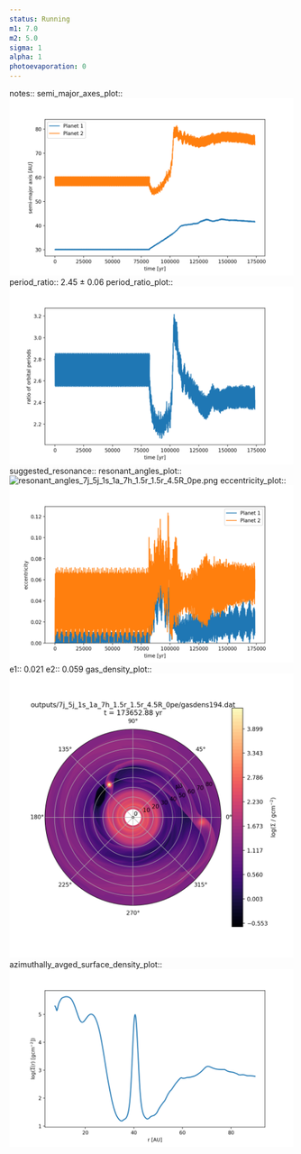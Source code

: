 ```yaml
---
status: Running
m1: 7.0
m2: 5.0
sigma: 1
alpha: 1
photoevaporation: 0
---
```


notes::
semi_major_axes_plot:: ![semi_major_axes_7j_5j_1s_1a_7h_1.5r_1.5r_4.5R_0pe.png](plots/semi_major_axes/semi_major_axes_7j_5j_1s_1a_7h_1.5r_1.5r_4.5R_0pe.png)
period_ratio:: 2.45 ± 0.06
period_ratio_plot:: ![period_ratio_7j_5j_1s_1a_7h_1.5r_1.5r_4.5R_0pe.png](plots/period_ratio/period_ratio_7j_5j_1s_1a_7h_1.5r_1.5r_4.5R_0pe.png)
suggested_resonance:: 
resonant_angles_plot:: ![resonant_angles_7j_5j_1s_1a_7h_1.5r_1.5r_4.5R_0pe.png](plots/resonant_angles/resonant_angles_7j_5j_1s_1a_7h_1.5r_1.5r_4.5R_0pe.png)
eccentricity_plot:: ![eccentricity_7j_5j_1s_1a_7h_1.5r_1.5r_4.5R_0pe.png](plots/eccentricity/eccentricity_7j_5j_1s_1a_7h_1.5r_1.5r_4.5R_0pe.png)
e1:: 0.021
e2:: 0.059
gas_density_plot:: ![gas_density_7j_5j_1s_1a_7h_1.5r_1.5r_4.5R_0pe.png](plots/gas_density/gas_density_7j_5j_1s_1a_7h_1.5r_1.5r_4.5R_0pe.png)
azimuthally_avged_surface_density_plot:: ![azimuthally_avged_surface_density_7j_5j_1s_1a_7h_1.5r_1.5r_4.5R_0pe.png](plots/azimuthally_avged_surface_density/azimuthally_avged_surface_density_7j_5j_1s_1a_7h_1.5r_1.5r_4.5R_0pe.png)
